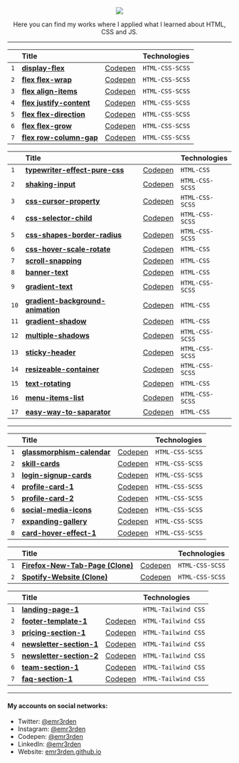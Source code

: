 <p align="center">
    <img src="https://skillicons.dev/icons?i=html,css,js"/>
</p>

<p align="center">Here you can find my works where I applied what I learned about HTML, CSS and JS.</p>

<hr/>

|     | Title                                                                                                                       |                                                    | Technologies    |
| :-- | :-------------------------------------------------------------------------------------------------------------------------- | :------------------------------------------------- | :-------------- |
| `1` | **[display-flex](https://github.com/emr3rden/HTML-CSS-JS-Studies/tree/master/Studies/FLEX/display-flex)**                   | [Codepen](https://codepen.io/emr3rden/pen/mdXbYMB) | `HTML-CSS-SCSS` |
| `2` | **[flex flex-wrap](https://github.com/emr3rden/HTML-CSS-JS-Studies/tree/master/Studies/FLEX/flex%20flex-wrap)**             | [Codepen](https://codepen.io/emr3rden/pen/YzYjqbB) | `HTML-CSS-SCSS` |
| `3` | **[flex align-items](https://github.com/emr3rden/HTML-CSS-JS-Studies/tree/master/Studies/FLEX/flex%20align-items)**         | [Codepen](https://codepen.io/emr3rden/pen/PoEBgBO) | `HTML-CSS-SCSS` |
| `4` | **[flex justify-content](https://github.com/emr3rden/HTML-CSS-JS-Studies/tree/master/Studies/FLEX/flex%20justify-content)** | [Codepen](https://codepen.io/emr3rden/pen/VwyBrEZ) | `HTML-CSS-SCSS` |
| `5` | **[flex flex-direction](https://github.com/emr3rden/HTML-CSS-JS-Studies/tree/master/Studies/FLEX/flex%20flex-direction)**   | [Codepen](https://codepen.io/emr3rden/pen/XWVBeaN) | `HTML-CSS-SCSS` |
| `6` | **[flex flex-grow](https://github.com/emr3rden/HTML-CSS-JS-Studies/tree/master/Studies/FLEX/flex%20flex-grow)**             | [Codepen](https://codepen.io/emr3rden/pen/oNpPvry) | `HTML-CSS-SCSS` |
| `7` | **[flex row-column-gap](https://github.com/emr3rden/HTML-CSS-JS-Studies/tree/master/Studies/FLEX/flex%20row-column-gap)**   | [Codepen](https://codepen.io/emr3rden/pen/KKZBjRq) | `HTML-CSS-SCSS` |

|      | Title                                                                                                                                  |                                                    | Technologies    |
| :--- | :------------------------------------------------------------------------------------------------------------------------------------- | :------------------------------------------------- | :-------------- |
| `1`  | **[typewriter-effect-pure-css](https://github.com/emr3rden/HTML-CSS-JS-Studies/tree/master/Studies/typewriter-effect-pure-css)**       | [Codepen](https://codepen.io/emr3rden/pen/yLprzrp) | `HTML-CSS`      |
| `2`  | **[shaking-input](https://github.com/emr3rden/HTML-CSS-JS-Studies/tree/master/Studies/shaking-input)**                                 | [Codepen](https://codepen.io/emr3rden/pen/wvywgvb) | `HTML-CSS-SCSS` |
| `3`  | **[css-cursor-property](https://github.com/emr3rden/HTML-CSS-JS-Studies/tree/master/Studies/css-cursor-property)**                     | [Codepen](https://codepen.io/emr3rden/pen/ExQJOzX) | `HTML-CSS-SCSS` |
| `4`  | **[css-selector-child](https://github.com/emr3rden/HTML-CSS-JS-Studies/tree/master/Studies/css-selector-child)**                       | [Codepen](https://codepen.io/emr3rden/pen/JjpbPpW) | `HTML-CSS-SCSS` |
| `5`  | **[css-shapes-border-radius](https://github.com/emr3rden/HTML-CSS-JS-Studies/tree/master/Studies/css-shapes-border-radius)**           | [Codepen](https://codepen.io/emr3rden/pen/BaYBNzx) | `HTML-CSS-SCSS` |
| `6`  | **[css-hover-scale-rotate](https://github.com/emr3rden/HTML-CSS-JS-Studies/tree/master/Studies/css-hover-scale-rotate)**               | [Codepen](https://codepen.io/emr3rden/pen/MWQwqvb) | `HTML-CSS`      |
| `7`  | **[scroll-snapping](https://github.com/emr3rden/HTML-CSS-JS-Studies/tree/master/Studies/scroll-snapping)**                             | [Codepen](https://codepen.io/emr3rden/pen/yLvqeJY) | `HTML-CSS`      |
| `8`  | **[banner-text](https://github.com/emr3rden/HTML-CSS-JS-Studies/tree/master/Studies/banner-text)**                                     | [Codepen](https://codepen.io/emr3rden/pen/bGvNVBp) | `HTML-CSS`      |
| `9`  | **[gradient-text](https://github.com/emr3rden/HTML-CSS-JS-Studies/tree/master/Studies/gradient-text)**                                 | [Codepen](https://codepen.io/emr3rden/pen/wvyjXqr) | `HTML-CSS-SCSS` |
| `10` | **[gradient-background-animation](https://github.com/emr3rden/HTML-CSS-JS-Studies/tree/master/Studies/gradient-background-animation)** | [Codepen](https://codepen.io/emr3rden/pen/eYVOBRY) | `HTML-CSS`      |
| `11` | **[gradient-shadow](https://github.com/emr3rden/HTML-CSS-JS-Studies/tree/master/Studies/gradient-shadow)**                             | [Codepen](https://codepen.io/emr3rden/pen/vYdLvMa) | `HTML-CSS`      |
| `12` | **[multiple-shadows](https://github.com/emr3rden/HTML-CSS-JS-Studies/tree/master/Studies/multiple-shadows)**                           | [Codepen](https://codepen.io/emr3rden/pen/jOZNoEp) | `HTML-CSS-SCSS` |
| `13` | **[sticky-header](https://github.com/emr3rden/HTML-CSS-JS-Studies/tree/master/Studies/sticky-header)**                                 | [Codepen](https://codepen.io/emr3rden/pen/zYRQOaV) | `HTML-CSS-SCSS` |
| `14` | **[resizeable-container](https://github.com/emr3rden/HTML-CSS-JS-Studies/tree/master/Studies/resizeable-container)**                   | [Codepen](https://codepen.io/emr3rden/pen/abYzvya) | `HTML-CSS-SCSS` |
| `15` | **[text-rotating](https://github.com/emr3rden/HTML-CSS-JS-Studies/tree/master/Studies/text-rotating)**                                 | [Codepen](https://codepen.io/emr3rden/pen/oNEbJzZ) | `HTML-CSS`      |
| `16` | **[menu-items-list](https://github.com/emr3rden/HTML-CSS-JS-Studies/tree/master/Studies/menu-items-list)**                             | [Codepen](https://codepen.io/emr3rden/pen/MWQapmK) | `HTML-CSS-SCSS` |
| `17` | **[easy-way-to-saparator](https://github.com/emr3rden/HTML-CSS-JS-Studies/tree/master/Studies/easy-way-to-separator)**                 | [Codepen](https://codepen.io/emr3rden/pen/eYVoymW) | `HTML-CSS`      |

<hr/>

|     | Title                                                                                                                    |                                                    | Technologies    |
| :-- | :----------------------------------------------------------------------------------------------------------------------- | :------------------------------------------------- | :-------------- |
| `1` | **[glassmorphism-calendar](https://github.com/emr3rden/HTML-CSS-JS-Studies/tree/master/Studies/glassmorphism-calendar)** | [Codepen](https://codepen.io/emr3rden/pen/zYRVWOX) | `HTML-CSS-SCSS` |
| `2` | **[skill-cards](https://github.com/emr3rden/HTML-CSS-JS-Studies/tree/master/Studies/skill-cards)**                       | [Codepen](https://codepen.io/emr3rden/pen/bGajrQx) | `HTML-CSS-SCSS` |
| `3` | **[login-signup-cards](https://github.com/emr3rden/HTML-CSS-JS-Studies/tree/master/Studies/login-signup-cards)**         | [Codepen](https://codepen.io/emr3rden/pen/xxpzQYB) | `HTML-CSS-SCSS` |
| `4` | **[profile-card-1](https://github.com/emr3rden/HTML-CSS-JS-Studies/tree/master/Studies/profile-card-1)**                 | [Codepen](https://codepen.io/emr3rden/pen/YzeGeEe) | `HTML-CSS-SCSS` |
| `5` | **[profile-card-2](https://github.com/emr3rden/HTML-CSS-JS-Studies/tree/master/Studies/profile-card-2)**                 | [Codepen](https://codepen.io/emr3rden/pen/poabBKG) | `HTML-CSS-SCSS` |
| `6` | **[social-media-icons](https://github.com/emr3rden/HTML-CSS-JS-Studies/tree/master/Studies/social-media-icons)**         | [Codepen](https://codepen.io/emr3rden/pen/bGLJxZg) | `HTML-CSS-SCSS` |
| `7` | **[expanding-gallery](https://github.com/emr3rden/HTML-CSS-JS-Studies/tree/master/Studies/expanding-gallery)**           | [Codepen](https://codepen.io/emr3rden/pen/vYdVaYo) | `HTML-CSS-SCSS` |
| `8` | **[card-hover-effect-1](https://github.com/emr3rden/HTML-CSS-JS-Studies/tree/master/Studies/card-hover-effect-1)**       | [Codepen](https://codepen.io/emr3rden/pen/abKZLqq) | `HTML-CSS-SCSS` |

|     | Title                                                                                                                        |                                                    | Technologies    |
| :-- | :--------------------------------------------------------------------------------------------------------------------------- | :------------------------------------------------- | :-------------- |
| `1` | **[Firefox-New-Tab-Page (Clone)](https://github.com/emr3rden/HTML-CSS-JS-Studies/tree/master/Studies/Firefox-New-Tab-Page)** | [Codepen](https://codepen.io/emr3rden/pen/KKQYZKz) | `HTML-CSS-SCSS` |
| `2` | **[Spotify-Website (Clone)](https://github.com/emr3rden/HTML-CSS-JS-Studies/tree/master/Studies/Spotify-Website)**           | [Codepen](https://codepen.io/emr3rden/pen/Barobre) | `HTML-CSS-SCSS` |

|     | Title                                                                                                                |                                                    | Technologies        |
| :-- | :------------------------------------------------------------------------------------------------------------------- | :------------------------------------------------- | :------------------ |
| `1` | **[landing-page-1](https://github.com/emr3rden/HTML-CSS-JS-Studies/tree/master/Studies/landing-page-1)**             | []()                                               | `HTML-Tailwind CSS` |
| `2` | **[footer-template-1](https://github.com/emr3rden/HTML-CSS-JS-Studies/tree/master/Studies/footer-template-1)**       | [Codepen](https://codepen.io/emr3rden/pen/rNdZXzY) | `HTML-Tailwind CSS` |
| `3` | **[pricing-section-1](https://github.com/emr3rden/HTML-CSS-JS-Studies/tree/master/Studies/pricing-section-1)**       | [Codepen](https://codepen.io/emr3rden/pen/WNzawrE) | `HTML-Tailwind CSS` |
| `4` | **[newsletter-section-1](https://github.com/emr3rden/HTML-CSS-JS-Studies/tree/master/Studies/newsletter-section-1)** | [Codepen](https://codepen.io/emr3rden/pen/JjLxmyv) | `HTML-Tailwind CSS` |
| `5` | **[newsletter-section-2](https://github.com/emr3rden/HTML-CSS-JS-Studies/tree/master/Studies/newsletter-section-2)** | [Codepen](https://codepen.io/emr3rden/pen/gOeqBxN) | `HTML-Tailwind CSS` |
| `6` | **[team-section-1](https://github.com/emr3rden/HTML-CSS-JS-Studies/tree/master/Studies/team-section-1)**             | [Codepen](https://codepen.io/emr3rden/pen/NWMxmOz) | `HTML-Tailwind CSS` |
| `7` | **[faq-section-1](https://github.com/emr3rden/HTML-CSS-JS-Studies/tree/master/Studies/faq-section-1)**               | [Codepen](https://codepen.io/emr3rden/pen/LYrLawj) | `HTML-Tailwind CSS` |

<hr/>

<h4>My accounts on social networks:</h4>

- Twitter: <a href="https://twitter.com/emr3rden">@emr3rden</a>
- Instagram: <a href="https://www.instagram.com/emr3rden/">@emr3rden</a>
- Codepen: <a href="https://codepen.io/emr3rden">@emr3rden</a>
- LinkedIn: <a href="https://www.linkedin.com/in/emr3rden/">@emr3rden</a>
- Website: <a href="https://emr3rden.github.io/">emr3rden.github.io</a>
